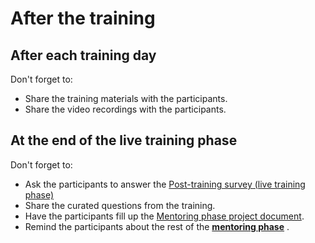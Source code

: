 # After the training

## After each training day
Don't forget to:
- Share the training materials with the participants.
- Share the video recordings with the participants.

## At the end of the live training phase
Don't forget to:
- Ask the participants to answer the [Post-training survey (live training phase)](pages/live-training-phase/during-live-training.html#post-training-survey-live-training)
- Share the curated questions from the training.
- Have the participants fill up the [Mentoring phase project document](https://docs.google.com/document/d/1Dl2sKPVg0dQ3ymgYLuQwFUEo3nkhLPhTheeFE2OJ9IM/edit?usp=sharing).
- Remind the participants about the rest of the [**mentoring phase**](/pages/mentoring-phase/mentoring.html) .
